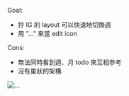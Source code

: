 Goal:
  - 抄 IG 的 layout 可以快速地切換週
  - 用 "..." 來當 edit icon

Cons:
  - 無法同時看到週、月 todo 來互相參考
  - 沒有巢狀的架構

![...](https://raw.githubusercontent.com/wangchou/OnigiriNote/master/design/img/wireframe_v2.jpg)
